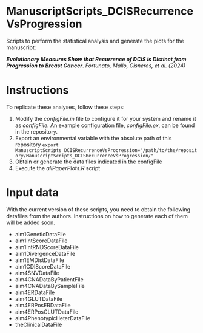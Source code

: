 # ManuscriptScripts_DCISRecurrenceVsProgression
Scripts to perform the statistical analysis and generate the plots for the manuscript:

***Evolutionary Measures Show that Recurrence of DCIS is Distinct from Progression to Breast Cancer***. *Fortunato, Mallo, Cisneros, et al. (2024)* 

# Instructions
To replicate these analyses, follow these steps:
1. Modify the *configFile.in* file to configure it for your system and rename it as *configFile*. An example configuration file, *configFile.ex*, can be found in the repository.
2. Export an environmental variable with the absolute path of this repository `export ManuscriptScripts_DCISRecurrenceVsProgression="/path/to/the/repository/ManuscriptScripts_DCISRecurrenceVsProgression/"`
3. Obtain or generate the data files indicated in the configFile
4. Execute the *allPaperPlots.R* script

# Input data
With the current version of these scripts, you need to obtain the following datafiles from the authors. Instructions on how to generate each of them will be added soon.

- aim1GeneticDataFile
- aim1IntScoreDataFile
- aim1IntRNDScoreDataFile
- aim1DivergenceDataFile
- aim1EMDistDataFile
- aim1CDIScoreDataFile
- aim4SNVDataFile
- aim4CNADataByPatientFile
- aim4CNADataBySampleFile
- aim4ERDataFile
- aim4GLUTDataFile
- aim4ERPosERDataFile
- aim4ERPosGLUTDataFile
- aim4PhenotypicHeterDataFile
- theClinicalDataFile
